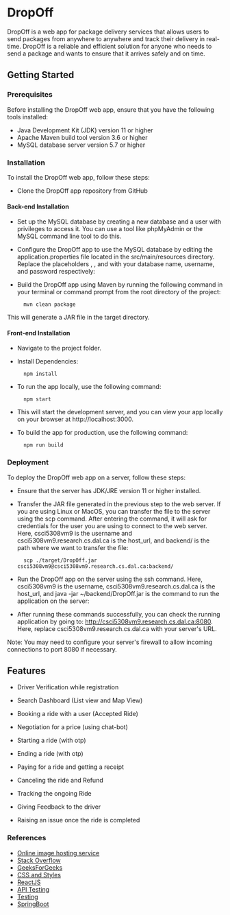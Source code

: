 # DropOff

DropOff is a web app for package delivery services that allows users to send packages from anywhere to anywhere and track their delivery in real-time. DropOff is a reliable and efficient solution for anyone who needs to send a package and wants to ensure that it arrives safely and on time.

## Getting Started

### Prerequisites
Before installing the DropOff web app, ensure that you have the following tools installed:

- Java Development Kit (JDK) version 11 or higher
- Apache Maven build tool version 3.6 or higher
- MySQL database server version 5.7 or higher

### Installation

To install the DropOff web app, follow these steps:

- Clone the DropOff app repository from GitHub

#### Back-end Installation

- Set up the MySQL database by creating a new database and a user with privileges to access it. You can use a tool like phpMyAdmin or the MySQL command line tool to do this.

- Configure the DropOff app to use the MySQL database by editing the application.properties file located in the src/main/resources directory. Replace the placeholders <database-name>, <username>, and <password> with your database name, username, and password respectively:


- Build the DropOff app using Maven by running the following command in your terminal or command prompt from the root directory of the project:

        mvn clean package

This will generate a JAR file in the target directory.

#### Front-end Installation

- Navigate to the project folder.

- Install Dependencies:

        npm install

- To run the app locally, use the following command:

        npm start

- This will start the development server, and you can view your app locally on your browser at http://localhost:3000.

- To build the app for production, use the following command:

        npm run build

### Deployment

To deploy the DropOff web app on a server, follow these steps:

- Ensure that the server has JDK/JRE version 11 or higher installed.

- Transfer the JAR file generated in the previous step to the web server. If you are using Linux or MacOS, you can transfer the file to the server using the scp command. After entering the command, it will ask for credentials for the user you are using to connect to the web server. Here, csci5308vm9 is the username and csci5308vm9.research.cs.dal.ca is the host_url, and backend/ is the path where we want to transfer the file:

        scp ./target/DropOff.jar csci5308vm9@csci5308vm9.research.cs.dal.ca:backend/

- Run the DropOff app on the server using the ssh command. Here, csci5308vm9 is the username, csci5308vm9.research.cs.dal.ca is the host_url, and java -jar ~/backend/DropOff.jar is the command to run the application on the server:

- After running these commands successfully, you can check the running application by going to: http://csci5308vm9.research.cs.dal.ca:8080. Here, replace csci5308vm9.research.cs.dal.ca with your server's URL.

Note: You may need to configure your server's firewall to allow incoming connections to port 8080 if necessary.

## Features

- Driver Verification while registration

- Search Dashboard (List view and Map View)

- Booking a ride with a user (Accepted Ride)

- Negotiation for a price (using chat-bot)

- Starting a ride (with otp)

- Ending a ride (with otp)

- Paying for a ride and getting a receipt

- Canceling the ride and Refund

- Tracking the ongoing Ride

- Giving Feedback to the driver

- Raising an issue once the ride is completed

### References

- [Online image hosting service](https://postimages.org/)
- [Stack Overflow](https://stackoverflow.com/)
- [GeeksForGeeks](https://www.geeksforgeeks.org/)
- [CSS and Styles](https://css-tricks.com/snippets/css/a-guide-to-flexbox/)
- [ReactJS](https://blog.logrocket.com/why-react-doesnt-update-state-immediately/)
- [API Testing](https://www.guru99.com/postman-tutorial.html)
- [Testing](https://howtodoinjava.com/spring-boot2/testing/spring-boot-mockmvc-example/)
- [SpringBoot](https://spring.io/guides/gs/spring-boot/)
